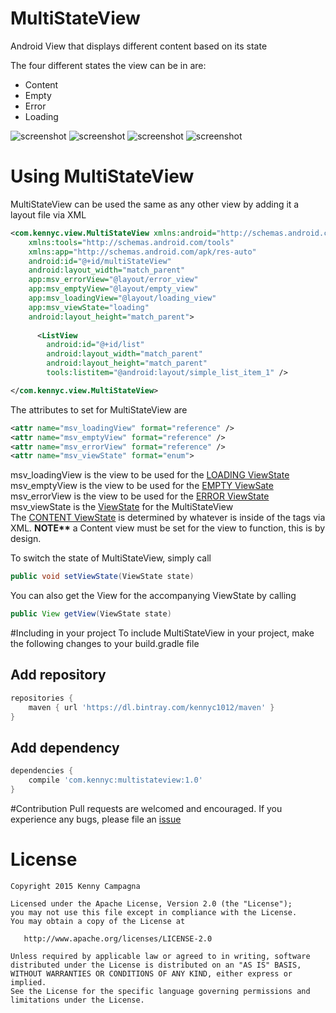 # MultiStateView
Android View that displays different content based on its state

The four different states the view can be in are:
- Content
- Empty
- Error
- Loading

![screenshot](https://github.com/Kennyc1012/MultiStateView/blob/master/art/content.png)
![screenshot](https://github.com/Kennyc1012/MultiStateView/blob/master/art/loading.png)
![screenshot](https://github.com/Kennyc1012/MultiStateView/blob/master/art/empty.png)
![screenshot](https://github.com/Kennyc1012/MultiStateView/blob/master/art/error.png)


# Using MultiStateView
MultiStateView can be used the same as any other view by adding it a layout file via XML
```xml
<com.kennyc.view.MultiStateView xmlns:android="http://schemas.android.com/apk/res/android"
    xmlns:tools="http://schemas.android.com/tools"
    xmlns:app="http://schemas.android.com/apk/res-auto"
    android:id="@+id/multiStateView"
    android:layout_width="match_parent"
    app:msv_errorView="@layout/error_view"
    app:msv_emptyView="@layout/empty_view"
    app:msv_loadingView="@layout/loading_view"
    app:msv_viewState="loading"
    android:layout_height="match_parent">
    
      <ListView
        android:id="@+id/list"
        android:layout_width="match_parent"
        android:layout_height="match_parent"
        tools:listitem="@android:layout/simple_list_item_1" />

</com.kennyc.view.MultiStateView>
```
The attributes to set for MultiStateView are
```xml
<attr name="msv_loadingView" format="reference" />
<attr name="msv_emptyView" format="reference" />
<attr name="msv_errorView" format="reference" />
<attr name="msv_viewState" format="enum">
```

msv_loadingView is the view to be used for the [LOADING ViewState](https://github.com/Kennyc1012/MultiStateView/blob/master/library/src/main/java/com/kennyc/view/MultiStateView.java#L34)<br>
msv_emptyView is the view to be used for the [EMPTY ViewSate](https://github.com/Kennyc1012/MultiStateView/blob/master/library/src/main/java/com/kennyc/view/MultiStateView.java#L34)<br>
msv_errorView is the view to be used for the [ERROR ViewState](https://github.com/Kennyc1012/MultiStateView/blob/master/library/src/main/java/com/kennyc/view/MultiStateView.java#L34)<br>
msv_viewState is the [ViewState](https://github.com/Kennyc1012/MultiStateView/blob/master/library/src/main/java/com/kennyc/view/MultiStateView.java#L34) for the MultiStateView<br>
The [CONTENT ViewState](https://github.com/Kennyc1012/MultiStateView/blob/master/library/src/main/java/com/kennyc/view/MultiStateView.java#L34) is determined by whatever is inside of the tags via XML. <b>NOTE**</b> a Content view must be set for the view to function, this is by design. 

To switch the state of MultiStateView, simply call
```java 
public void setViewState(ViewState state)
```

You can also get the View for the accompanying ViewState by calling
```java
public View getView(ViewState state)
```

#Including in your project
To include MultiStateView in your project, make the following changes to your build.gradle file

## Add repository 
```groovy
repositories {
    maven { url 'https://dl.bintray.com/kennyc1012/maven' }
}
```
## Add dependency
```groovy
dependencies {
    compile 'com.kennyc:multistateview:1.0'
}
```

#Contribution
Pull requests are welcomed and encouraged. If you experience any bugs, please file an [issue](https://github.com/Kennyc1012/MultiStateView/issues)

License
=======

    Copyright 2015 Kenny Campagna

    Licensed under the Apache License, Version 2.0 (the "License");
    you may not use this file except in compliance with the License.
    You may obtain a copy of the License at

       http://www.apache.org/licenses/LICENSE-2.0

    Unless required by applicable law or agreed to in writing, software
    distributed under the License is distributed on an "AS IS" BASIS,
    WITHOUT WARRANTIES OR CONDITIONS OF ANY KIND, either express or implied.
    See the License for the specific language governing permissions and
    limitations under the License.

